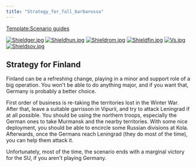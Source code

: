```yaml
---
title: "Strategy_for_fall_barbarossa"
---
```


[Template:Scenario
guides](/index.php?title=Template:Scenario_guides&action=edit&redlink=1 "Template:Scenario guides (page does not exist)")

[![Shieldger.jpg](/images/7/71/Shieldger.jpg)](/File:Shieldger.jpg)
[![Shieldhun.jpg](/images/5/55/Shieldhun.jpg)](/File:Shieldhun.jpg)
[![Shieldrom.jpg](/images/c/c5/Shieldrom.jpg)](/File:Shieldrom.jpg)
[![Shieldfin.jpg](/images/0/05/Shieldfin.jpg)](/File:Shieldfin.jpg)
[![Vs.jpg](/images/9/93/Vs.jpg)](/File:Vs.jpg)
[![Shieldsov.jpg](/images/1/1c/Shieldsov.jpg)](/File:Shieldsov.jpg)

##  Strategy for Finland 

Finland can be a refreshing change, playing in a minor and support role
of a big operation. You won't be able to do anything major, and if you
want that, Germany is probably a better choice.

First order of business is re-taking the territories lost in the Winter
War. After that, leave a suitable garrisson in Vipurii, and try to
attack Leningrad if at all possible. You should be using the northern
troops, especially the German ones to take Murmansk and the nearby
territories. With some nice deployment, you should be able to encircle
some Russian divisions at Kola. Afterwards, once the Germans reach
Leningrad (they do most of the time), you can help them attack it.

Unfortunately, most of the time, the scenario ends with a marginal
victory for the SU, if you aren't playing Germany.
